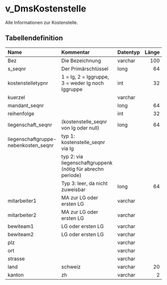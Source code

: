 # v_DmsKostenstelle

Alle Informationen zur Kostenstelle.

## Tabellendefinition

| Name                                 | Kommentar                                                   | Datentyp | Länge | Nullable |
| :----------------------------------- | :---------------------------------------------------------- | :------- | ----: | :------: |
| Bez                                  | Die Bezeichnung                                             | varchar  |   100 |    N     |
| s_seqnr                              | Der Primärschlüssel                                         | long     |    64 |    N     |
| kostenstelletypnr                    | 1 = lg, 2 = lggruppe, 3 = weder lg noch lggruppe            | int      |    32 |    N     |
| kuerzel                              |                                                             | varchar  |       |    J     |
| mandant_seqnr                        |                                                             | long     |    64 |    N     |
| reihenfolge                          |                                                             | int      |    32 |    N     |
| liegenschaft_seqnr                   | (kostenstelle_seqnr von lg oder null)                       | long     |    64 |    J     |
| liegenschaftgruppe-nebenkosten_seqnr | typ 1: kostenstelle_seqnr via lg                            |          |       |          |
|                                      | typ 2: via liegenschaftgruppenk (nötig für abrechn periode) |          |       |          |
|                                      | Typ 3: leer, da nicht zuweisbar                             | long     |    64 |    J     |
| mitarbeiter1                         | MA zur LG oder ersten LG                                    | varchar  |       |    J     |
| mitarbeiter2                         | MA zur LG oder ersten LG                                    | varchar  |       |    J     |
| bewiteam1                            | LG oder ersten LG                                           | varchar  |       |    J     |
| bewiteam2                            | LG oder ersten LG                                           | varchar  |       |    J     |
| plz                                  |                                                             | varchar  |       |    J     |
| ort                                  |                                                             | varchar  |       |    J     |
| strasse                              |                                                             | varchar  |       |    J     |
| land                                 | schweiz                                                     | varchar  |    20 |    J     |
| kanton                               | zh                                                          | varchar  |     2 |    J     |
